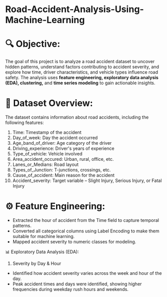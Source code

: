 # Road-Accident-Analysis-Using-Machine-Learning
# 🔍 Objective:
The goal of this project is to analyze a road accident dataset to uncover hidden patterns, understand factors contributing to accident severity, and explore how time, driver characteristics, and vehicle types influence road safety. The analysis uses **feature engineering, exploratory data analysis (EDA), clustering,** and **time series modeling** to gain actionable insights.

# 📁 Dataset Overview:
The dataset contains information about road accidents, including the following features:

1. Time: Timestamp of the accident
2. Day_of_week: Day the accident occurred
3. Age_band_of_driver: Age category of the driver
4. Driving_experience: Driver's years of experience
5. Type_of_vehicle: Vehicle involved
6. Area_accident_occured: Urban, rural, office, etc.
7. Lanes_or_Medians: Road layout
8. Types_of_Junction: T-junctions, crossings, etc.
9. Cause_of_accident: Main reason for the accident
10. Accident_severity: Target variable – Slight Injury, Serious Injury, or Fatal Injury

# ⚙️ Feature Engineering:
- Extracted the hour of accident from the Time field to capture temporal patterns.
- Converted all categorical columns using Label Encoding to make them suitable for machine learning.
- Mapped accident severity to numeric classes for modeling.


📊 Exploratory Data Analysis (EDA):
1. Severity by Day & Hour
- Identified how accident severity varies across the week and hour of the day.
- Peak accident times and days were identified, showing higher frequencies during weekday rush hours and weekends.















